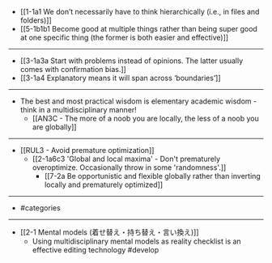 - [[1-1a1 We don’t necessarily have to think hierarchically (i.e., in files and folders)]]
- [[5-1b1b1 Become good at multiple things rather than being super good at one specific thing (the former is both easier and effective)]]
---
- [[3-1a3a Start with problems instead of opinions. The latter usually comes with confirmation bias.]]
- [[3-1a4 Explanatory means it will span across ‘boundaries’]]
---
- The best and most practical wisdom is elementary academic wisdom - think in a multidisciplinary manner!
  - [[AN3C - The more of a noob you are locally, the less of a noob you are globally]]
---
- [[RUL3 - Avoid premature optimization]]
  - [[2-1a6c3 'Global and local maxima' - Don't prematurely overoptimize. Occasionally throw in some 'randomness'.]]
    - [[7-2a Be opportunistic and flexible globally rather than inverting locally and prematurely optimized]]
---
- #categories
---
- [[2-1 Mental models (着せ替え・持ち替え・言い換え)]]
  - Using multidisciplinary mental models as reality checklist is an effective editing technology #develop
